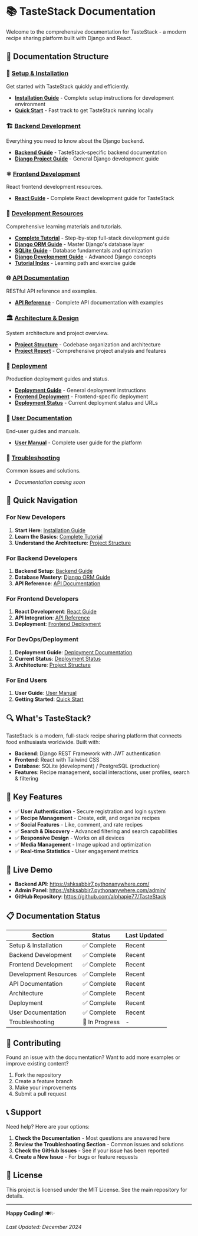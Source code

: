 # 📚 TasteStack Documentation

Welcome to the comprehensive documentation for TasteStack - a modern recipe sharing platform built with Django and React.

## 📖 Documentation Structure

### 🚀 [Setup & Installation](./setup/)
Get started with TasteStack quickly and efficiently.

- **[Installation Guide](./setup/INSTALLATION_GUIDE.md)** - Complete setup instructions for development environment
- **[Quick Start](./setup/QUICK_START.md)** - Fast track to get TasteStack running locally

### 🏗️ [Backend Development](./backend/)
Everything you need to know about the Django backend.

- **[Backend Guide](./backend/BACKEND_GUIDE.md)** - TasteStack-specific backend documentation
- **[Django Project Guide](./backend/DJANGO_PROJECT_GUIDE.md)** - General Django development guide

### ⚛️ [Frontend Development](./frontend/)
React frontend development resources.

- **[React Guide](./frontend/REACT_GUIDE.md)** - Complete React development guide for TasteStack

### 🔧 [Development Resources](./development/)
Comprehensive learning materials and tutorials.

- **[Complete Tutorial](./development/COMPLETE_TUTORIAL.md)** - Step-by-step full-stack development guide
- **[Django ORM Guide](./development/DJANGO_ORM_GUIDE.md)** - Master Django's database layer
- **[SQLite Guide](./development/SQLITE_GUIDE.md)** - Database fundamentals and optimization
- **[Django Development Guide](./development/DJANGO_DEVELOPMENT_GUIDE.md)** - Advanced Django concepts
- **[Tutorial Index](./development/TUTORIAL_INDEX.md)** - Learning path and exercise guide

### 🌐 [API Documentation](./api/)
RESTful API reference and examples.

- **[API Reference](./api/API_REFERENCE.md)** - Complete API documentation with examples

### 🏛️ [Architecture & Design](./architecture/)
System architecture and project overview.

- **[Project Structure](./architecture/PROJECT_STRUCTURE.md)** - Codebase organization and architecture
- **[Project Report](./architecture/PROJECT_REPORT.md)** - Comprehensive project analysis and features

### 🚀 [Deployment](./deployment/)
Production deployment guides and status.

- **[Deployment Guide](./deployment/DEPLOYMENT_GUIDE.md)** - General deployment instructions
- **[Frontend Deployment](./deployment/FRONTEND_DEPLOYMENT.md)** - Frontend-specific deployment
- **[Deployment Status](./deployment/DEPLOYMENT_STATUS.md)** - Current deployment status and URLs

### 👥 [User Documentation](./user/)
End-user guides and manuals.

- **[User Manual](./user/USER_MANUAL.md)** - Complete user guide for the platform

### 🔧 [Troubleshooting](./troubleshooting/)
Common issues and solutions.

- *Documentation coming soon*

## 🎯 Quick Navigation

### For New Developers
1. **Start Here**: [Installation Guide](./setup/INSTALLATION_GUIDE.md)
2. **Learn the Basics**: [Complete Tutorial](./development/COMPLETE_TUTORIAL.md)
3. **Understand the Architecture**: [Project Structure](./architecture/PROJECT_STRUCTURE.md)

### For Backend Developers
1. **Backend Setup**: [Backend Guide](./backend/BACKEND_GUIDE.md)
2. **Database Mastery**: [Django ORM Guide](./development/DJANGO_ORM_GUIDE.md)
3. **API Reference**: [API Documentation](./api/API_REFERENCE.md)

### For Frontend Developers
1. **React Development**: [React Guide](./frontend/REACT_GUIDE.md)
2. **API Integration**: [API Reference](./api/API_REFERENCE.md)
3. **Deployment**: [Frontend Deployment](./deployment/FRONTEND_DEPLOYMENT.md)

### For DevOps/Deployment
1. **Deployment Guide**: [Deployment Documentation](./deployment/DEPLOYMENT_GUIDE.md)
2. **Current Status**: [Deployment Status](./deployment/DEPLOYMENT_STATUS.md)
3. **Architecture**: [Project Structure](./architecture/PROJECT_STRUCTURE.md)

### For End Users
1. **User Guide**: [User Manual](./user/USER_MANUAL.md)
2. **Getting Started**: [Quick Start](./setup/QUICK_START.md)

## 🔍 What's TasteStack?

TasteStack is a modern, full-stack recipe sharing platform that connects food enthusiasts worldwide. Built with:

- **Backend**: Django REST Framework with JWT authentication
- **Frontend**: React with Tailwind CSS
- **Database**: SQLite (development) / PostgreSQL (production)
- **Features**: Recipe management, social interactions, user profiles, search & filtering

## 🌟 Key Features

- ✅ **User Authentication** - Secure registration and login system
- ✅ **Recipe Management** - Create, edit, and organize recipes
- ✅ **Social Features** - Like, comment, and rate recipes
- ✅ **Search & Discovery** - Advanced filtering and search capabilities
- ✅ **Responsive Design** - Works on all devices
- ✅ **Media Management** - Image upload and optimization
- ✅ **Real-time Statistics** - User engagement metrics

## 🚀 Live Demo

- **Backend API**: https://shksabbir7.pythonanywhere.com/
- **Admin Panel**: https://shksabbir7.pythonanywhere.com/admin/
- **GitHub Repository**: https://github.com/alphapie77/TasteStack

## 📋 Documentation Status

| Section | Status | Last Updated |
|---------|--------|--------------|
| Setup & Installation | ✅ Complete | Recent |
| Backend Development | ✅ Complete | Recent |
| Frontend Development | ✅ Complete | Recent |
| Development Resources | ✅ Complete | Recent |
| API Documentation | ✅ Complete | Recent |
| Architecture | ✅ Complete | Recent |
| Deployment | ✅ Complete | Recent |
| User Documentation | ✅ Complete | Recent |
| Troubleshooting | 🔄 In Progress | - |

## 🤝 Contributing

Found an issue with the documentation? Want to add more examples or improve existing content?

1. Fork the repository
2. Create a feature branch
3. Make your improvements
4. Submit a pull request

## 📞 Support

Need help? Here are your options:

1. **Check the Documentation** - Most questions are answered here
2. **Review the Troubleshooting Section** - Common issues and solutions
3. **Check the GitHub Issues** - See if your issue has been reported
4. **Create a New Issue** - For bugs or feature requests

## 📝 License

This project is licensed under the MIT License. See the main repository for details.

---

**Happy Coding!** 🍽️✨

*Last Updated: December 2024*